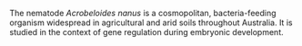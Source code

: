 [//]: # (Created by ./bin/manage_files.pl from ./species/Acrobeloides_nanus/Acrobeloides_nanus.about.html on Thu Jun 11 13:43:11 2020)
The nematode _Acrobeloides nanus_ is a cosmopolitan, bacteria-feeding organism widespread in agricultural and arid soils throughout Australia. It is studied in the context of gene regulation during embryonic development.
